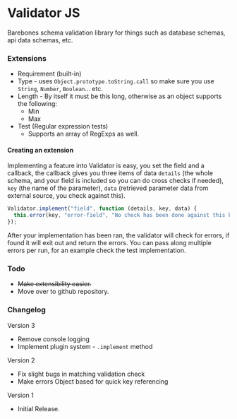 # Validator JS

Barebones schema validation library for things such as database schemas, api data schemas, etc.

### Extensions

- Requirement (built-in)
- Type - uses `Object.prototype.toString.call` so make sure you use `String`, `Number`, `Boolean`... etc.
- Length - By itself it must be this long, otherwise as an object supports the following:
  - Min
  - Max
- Test (Regular expression tests)
  - Supports an array of RegExps as well.

#### Creating an extension

Implementing a feature into Validator is easy, you set the field and a callback, the callback gives you three items of data `details` (the whole schema, and your field is included so you can do cross checks if needed), `key` (the name of the parameter), `data` (retrieved parameter data from external source, you check against this).

```javascript
Validator.implement("field", function (details, key, data) {
  this.error(key, "error-field", "No check has been done against this key!");
});
```

After your implementation has been ran, the validator will check for errors, if found it will exit out and return the errors. You can pass along multiple errors per run, for an example check the test implementation.

### Todo

- <s>Make extensibility easier.</s>
- Move over to github repository.

### Changelog

Version 3
  - Remove console logging
  - Implement plugin system - `.implement` method

Version 2
 - Fix slight bugs in matching validation check
 - Make errors Object based for quick key referencing

Version 1
 - Initial Release.